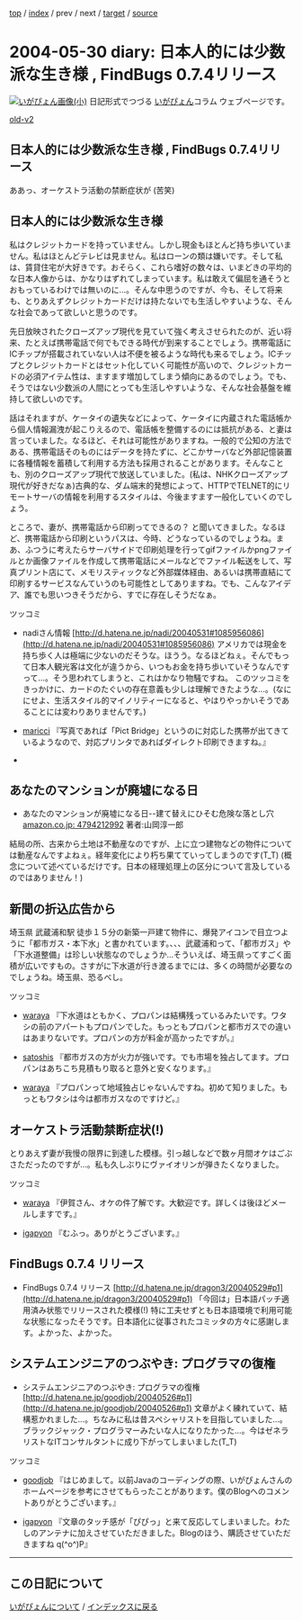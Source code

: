 [top](https://igapyon.github.io/diary/) 
 / [index](https://igapyon.github.io/diary/2004/index.html) 
 / prev 
 / next 
 / [target](https://igapyon.github.io/diary/2004/ig040530.html) 
 / [source](https://github.com/igapyon/diary/blob/gh-pages/2004/ig040530.html.src.md) 

2004-05-30 diary: 日本人的には少数派な生き様 , FindBugs 0.7.4リリース
=====================================================================================================
[![いがぴょん画像(小)](https://igapyon.github.io/diary/images/iga200306s.jpg "いがぴょん")](https://igapyon.github.io/diary/memo/memoigapyon.html) 日記形式でつづる [いがぴょん](https://igapyon.github.io/diary/memo/memoigapyon.html)コラム ウェブページです。

[old-v2](ig040530-orig.html)

## 日本人的には少数派な生き様 , FindBugs 0.7.4リリース

ああっ、オーケストラ活動の禁断症状が (苦笑)


## 日本人的には少数派な生き様

私はクレジットカードを持っていません。しかし現金もほとんど持ち歩いていません。私はほとんどテレビは見ません。私はローンの類は嫌いです。そして私は、賃貸住宅が大好きです。おそらく、これら嗜好の数々は、いまどきの平均的な日本人像からは、かなりはずれてしまっています。私は敢えて偏屈を通そうとおもっているわけでは無いのに…。そんな中思うのですが、今も、そして将来も、とりあえずクレジットカードだけは持たないでも生活しやすいような、そんな社会であって欲しいと思うのです。

先日放映されたクローズアップ現代を見ていて強く考えさせられたのが、近い将来、たとえば携帯電話で何でもできる時代が到来することでしょう。携帯電話にICチップが搭載されていない人は不便を被るような時代も来るでしょう。ICチップとクレジットカードとはセット化していく可能性が高いので、クレジットカードの必須アイテム性は、ますます増加してしまう傾向にあるのでしょう。でも、そうではない少数派の人間にとっても生活しやすいような、そんな社会基盤を維持して欲しいのです。

話はそれますが、ケータイの遺失などによって、ケータイに内蔵された電話帳から個人情報漏洩が起こりえるので、電話帳を整備するのには抵抗がある、と妻は言っていました。なるほど、それは可能性がありますね。一般的で公知の方法である、携帯電話そのものにはデータを持たずに、どこかサーバなど外部記憶装置に各種情報を蓄積して利用する方法も採用されることがあります。そんなことも、別のクローズアップ現代で放送していました。(私は、NHKクローズアップ現代が好きだなぁ)古典的な、ダム端末的発想によって、HTTPでTELNET的にリモートサーバの情報を利用するスタイルは、今後ますます一般化していくのでしょう。

ところで、妻が、携帯電話から印刷ってできるの？ と聞いてきました。なるほど、携帯電話から印刷というパスは、今時、どうなっているのでしょうね。まあ、ふつうに考えたらサーバサイドで印刷処理を行ってgifファイルかpngファイルとか画像ファイルを作成して携帯電話にメールなどでファイル転送をして、写真プリント店にて、メモリスティックなど外部媒体経由、あるいは携帯直結にて印刷するサービスなんていうのも可能性としてありますね。でも、こんなアイデア、誰でも思いつきそうだから、すでに存在しそうだなぁ。

ツッコミ

* nadiさん情報
  [http://d.hatena.ne.jp/nadi/20040531#1085956086](http://d.hatena.ne.jp/nadi/20040531#1085956086)
  アメリカでは現金を持ち歩く人は極端に少ないのだそうな。ほうう。なるほどねぇ。そんでもって日本人観光客は文化が違うから、いつもお金を持ち歩いていそうなんですって…。そう思われてしまうと、これはかなり物騒ですね。
  このツッコミをきっかけに、カードのたぐいの存在意義も少しは理解できたような…。(なににせよ、生活スタイル的マイノリティーになると、やはりやっかいそうであることには変わりありませんです。)
  
* [maricci](http://d.hatena.ne.jp/maricci/) 『写真であれば「Pict 
Bridge」というのに対応した携帯が出てきているようなので、対応プリンタであればダイレクト印刷できますね。』
  
* 

## あなたのマンションが廃墟になる日

* あなたのマンションが廃墟になる日--建て替えにひそむ危険な落とし穴
  [amazon.co.jp: 4794212992](http://www.amazon.co.jp/exec/obidos/ASIN/4794212992/igapyondiary-22)
  著者:山岡淳一郎

結局の所、古来から土地は不動産なのですが、上に立つ建物などの物件については動産なんですよねぇ。経年変化により朽ち果てていってしまうのです(T_T)
(概念について述べているだけです。日本の経理処理上の区分について言及しているのではありません！)

## 新聞の折込広告から

埼玉県 武蔵浦和駅 徒歩１５分の新築一戸建て物件に、爆発アイコンで目立つように「都市ガス・本下水」と書かれています。、、、武蔵浦和って、「都市ガス」や「下水道整備」は珍しい状態なのでしょうか…そういえば、埼玉県ってすごく面積が広いですもの。さすがに下水道が行き渡るまでには、多くの時間が必要なのでしょうね。埼玉県、恐るべし。

ツッコミ

* [waraya](http://d.hatena.ne.jp/waraya/) 『下水道はともかく、プロパンは結構残っているみたいです。ワタシの前のアパートもプロパンでした。もっともプロパンと都市ガスでの違いはあまりないです。プロパンの方が料金が高かったですが。』
  
* 
  [satoshis](http://d.hatena.ne.jp/satoshis/) 『都市ガスの方が火力が強いです。でも市場を独占してます。プロパンはあちこち見積もり取ると意外と安くなります。』
  
  
* 
  [waraya](http://d.hatena.ne.jp/waraya/) 『プロパンって地域独占じゃないんですね。初めて知りました。もっともワタシは今は都市ガスなのですけど。』

## オーケストラ活動禁断症状(!)

とりあえず妻が我慢の限界に到達した模様。引っ越しなどで数ヶ月間オケはごぶさただったのですが…。私も久しぶりにヴァイオリンが弾きたくなりました。

ツッコミ

* 
  [waraya](http://d.hatena.ne.jp/waraya/) 『伊賀さん、オケの件了解です。大歓迎です。詳しくは後ほどメールしますです。』
  
* [igapyon](http://d.hatena.ne.jp/igapyon/) 『むふっ。ありがとうございます。』

## FindBugs 0.7.4 リリース

* FindBugs 0.7.4 リリース
  [http://d.hatena.ne.jp/dragon3/20040529#p1](http://d.hatena.ne.jp/dragon3/20040529#p1)
  「今回は」日本語パッチ適用済み状態でリリースされた模様(!) 特に工夫せずとも日本語環境で利用可能な状態になったそうです。日本語化に従事されたコミッタの方々に感謝します。よかった、よかった。

## システムエンジニアのつぶやき: プログラマの復権

* システムエンジニアのつぶやき: プログラマの復権
  [http://d.hatena.ne.jp/goodjob/20040526#p1](http://d.hatena.ne.jp/goodjob/20040526#p1)
  文章がよく練れていて、結構惹かれました…。ちなみに私は昔スペシャリストを目指していました…。ブラックジャック・プログラマーみたいな人になりたかった…。今はゼネラリストなITコンサルタントに成り下がってしまいました(T_T)

ツッコミ

* [goodjob](http://d.hatena.ne.jp/goodjob/) 『はじめまして。以前Javaのコーディングの際、いがぴょんさんのホームページを参考にさせてもらったことがあります。僕のBlogへのコメントありがとうございます。』
  
* [igapyon](http://d.hatena.ne.jp/igapyon/) 『文章のタッチ感が「ぴぴっ」と来て反応してしまいました。わたしのアンテナに加えさせていただきました。Blogのほう、購読させていただきますね
  q(^o^)P』


----------------------------------------------------------------------------------------------------

## この日記について
[いがぴょんについて](https://igapyon.github.io/diary/memo/memoigapyon.html) / [インデックスに戻る](https://igapyon.github.io/diary/idxall.html)
